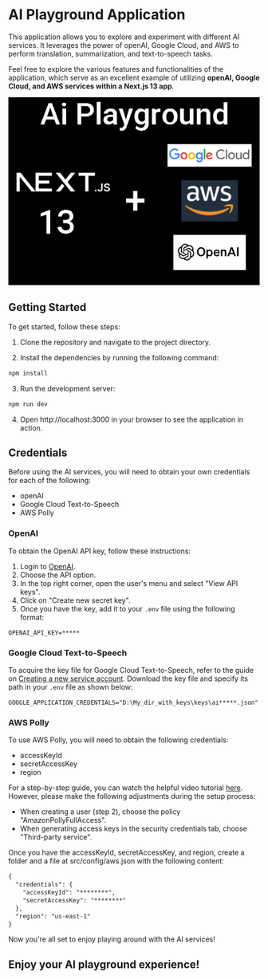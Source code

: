 # AI Playground Application

This application allows you to explore and experiment with different AI services. It leverages the power of openAI, Google Cloud, and AWS to perform translation, summarization, and text-to-speech tasks.

Feel free to explore the various features and functionalities of the application, which serve as an excellent example of utilizing <b>openAI, Google Cloud, and AWS services within a Next.js 13 app</b>.

<p align="center">
  <img src="./public/images/20230712-AI-expl-image.jpg" alt="AI Playground Application">
</p>

## Getting Started

To get started, follow these steps:

1. Clone the repository and navigate to the project directory.

2. Install the dependencies by running the following command:
```bash
npm install
```
3. Run the development server:
```bash
npm run dev
```
4. Open http://localhost:3000 in your browser to see the application in action.

## Credentials
Before using the AI services, you will need to obtain your own credentials for each of the following:

- openAI
- Google Cloud Text-to-Speech
- AWS Polly

### OpenAI
To obtain the OpenAI API key, follow these instructions:

1. Login to [OpenAI](https://openai.com).
2. Choose the API option.
3. In the top right corner, open the user's menu and select "View API keys".
4. Click on "Create new secret key".
5. Once you have the key, add it to your `.env` file using the following format:

```
OPENAI_API_KEY=*****
```
### Google Cloud Text-to-Speech
To acquire the key file for Google Cloud Text-to-Speech, refer to the guide on [Creating a new service account](https://cloud.google.com/docs/authentication/getting-started#create-service-account). Download the key file and specify its path in your `.env` file as shown below:

```
GOOGLE_APPLICATION_CREDENTIALS="D:\My_dir_with_keys\keys\ai*****.json"
```

### AWS Polly
To use AWS Polly, you will need to obtain the following credentials:

- accessKeyId
- secretAccessKey
- region

For a step-by-step guide, you can watch the helpful video tutorial [here](https://youtu.be/HuE-QhrmE1c). However, please make the following adjustments during the setup process:

- When creating a user (step 2), choose the policy "AmazonPollyFullAccess".
- When generating access keys in the security credentials tab, choose "Third-party service".

Once you have the accessKeyId, secretAccessKey, and region, create a folder and a file at src/config/aws.json with the following content:

```
{
  "credentials": {
    "accessKeyId": "********",
    "secretAccessKey": "********"
  },
  "region": "us-east-1"
}
```

Now you're all set to enjoy playing around with the AI services!

## Enjoy your AI playground experience!
